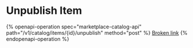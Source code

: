# Unpublish Item

{% openapi-operation spec="marketplace-catalog-api" path="/v1/catalog/items/{id}/unpublish" method="post" %}
[Broken link](broken-reference)
{% endopenapi-operation %}
